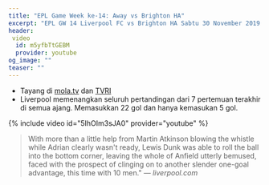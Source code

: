 ```yaml
---
title: "EPL Game Week ke-14: Away vs Brighton HA"
excerpt: "EPL GW 14 Liverpool FC vs Brighton HA Sabtu 30 November 2019 KO 22:00 WIB"
header:
 video
  id: m5yfbTtGEBM
  provider: youtube
og_image: ""
teaser: ""
---
```

- Tayang di [mola.tv](#molatv) dan [TVRI](https://tvri.go.id)
- Liverpool memenangkan seluruh pertandingan dari 7 pertemuan terakhir di semua ajang. Memasukkan 22 gol dan hanya kemasukan 5 gol.

{% include video id="5IhOIm3sJA0" provider="youtube" %}

> With more than a little help from Martin Atkinson blowing the whistle while Adrian clearly wasn't ready, Lewis Dunk was able to roll the ball into the bottom corner, leaving the whole of Anfield utterly bemused, faced with the prospect of clinging on to another slender one-goal advantage, this time with 10 men." _— liverpool.com_
